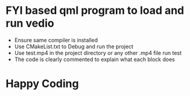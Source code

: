 # FYI based qml program to load and run vedio 

- Ensure same compiler is installed
- Use CMakeList.txt to Debug and run the project
- Use test.mp4 in the project directory or any other .mp4 file run test
- The code is clearly commented  to explain what each block does


# Happy Coding